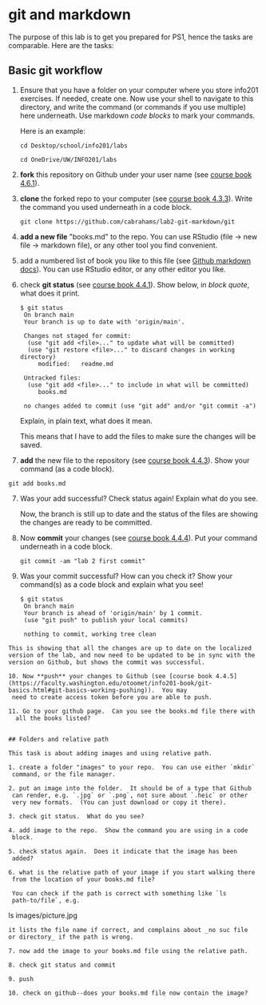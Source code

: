 # git and markdown

The purpose of this lab is to get you prepared for PS1, hence the
tasks are comparable.  Here are the tasks:

## Basic git workflow

1. Ensure that you have a folder on your computer where you store
   info201 exercises.  If needed, create one.  Now use your shell to
   navigate to this directory, and write the command (or commands if
   you use multiple) here underneath.  Use markdown _code blocks_ to
   mark your commands.
   
   Here is an example:
   ```
   cd Desktop/school/info201/labs
   ```
   ```
   cd OneDrive/UW/INFO201/labs
   ```

1. **fork** this repository on Github under your user name (see
   [course book 4.6.1](https://faculty.washington.edu/otoomet/info201-book/git-basics.html#forking-and-cloning)).

2. **clone** the forked repo to your computer (see [course
   book 4.3.3](https://faculty.washington.edu/otoomet/info201-book/git-basics.html#git-basics-getting-creating)).
   Write the command you
   used underneath in a code block.
   ```
   git clone https://github.com/cabrahams/lab2-git-markdown/git
   ```
   
   
3. **add a new file** "books.md" to the repo.  You can use RStudio
   (file -> new file -> markdown file), or any other tool you find
   convenient.
   
4. add a numbered list of book you like to this file
   (see [Github markdown
   docs](https://docs.github.com/en/get-started/writing-on-github/getting-started-with-writing-and-formatting-on-github/basic-writing-and-formatting-syntax)). 
   You can use
   RStudio editor, or any other editor you like.
   
5. check **git status** (see [course book
   4.4.1](https://faculty.washington.edu/otoomet/info201-book/git-basics.html#git-basics-situational-awareness)).
   Show below, in _block quote_, what does it print.
   ```
   $ git status
    On branch main
    Your branch is up to date with 'origin/main'.

    Changes not staged for commit:
     (use "git add <file>..." to update what will be committed)
     (use "git restore <file>..." to discard changes in working directory)
        modified:   readme.md

    Untracked files:
     (use "git add <file>..." to include in what will be committed)
        books.md

    no changes added to commit (use "git add" and/or "git commit -a")
    ```
   
   Explain, in plain text, what does it mean.
   
   This means that I have to add the files to make sure the changes will be saved.
   
6. **add** the new file to the repository (see [course book
  4.4.3](https://faculty.washington.edu/otoomet/info201-book/git-basics.html#git-basics-working-adding)).
  Show your command (as a
  code block).
  ```
  git add books.md
  ```

7. Was your add successful?  Check status again!  Explain what do you
   see.
   
  
   Now, the branch is still up to date and the status of the files are showing the changes are ready to be committed. 
   
8. Now **commit** your changes (see [course book
   4.4.4](https://faculty.washington.edu/otoomet/info201-book/git-basics.html#git-basics-working-committing)). 
   Put your command underneath in a code block.
   ```
   git commit -am "lab 2 first commit"
   ```
   
9. Was your commit successful?  How can you check it?  Show your
   command(s) as a code block and explain what you see!
   ```
   $ git status
    On branch main
    Your branch is ahead of 'origin/main' by 1 commit.
    (use "git push" to publish your local commits)

    nothing to commit, working tree clean
  ```
  This is showing that all the changes are up to date on the localized version of the lab, and now need to be updated to be in sync with the version on Github, but shows the commit was successful. 
   
10. Now **push** your changes to Github (see [course book 4.4.5](https://faculty.washington.edu/otoomet/info201-book/git-basics.html#git-basics-working-pushing)).  You may
   need to create access token before you are able to push.
   
11. Go to your github page.  Can you see the books.md file there with
    all the books listed?


## Folders and relative path

This task is about adding images and using relative path.

1. create a folder "images" to your repo.  You can use either `mkdir`
   command, or the file manager.

2. put an image into the folder.  It should be of a type that Github
   can render, e.g. `.jpg` or `.png`, not sure about `.heic` or other
   very new formats.  (You can just download or copy it there).
   
3. check git status.  What do you see?

4. add image to the repo.  Show the command you are using in a code
   block.
   
5. check status again.  Does it indicate that the image has been
   added?
   
6. what is the relative path of your image if you start walking there
   from the location of your books.md file?
   
   You can check if the path is correct with something like `ls
   path-to/file`, e.g.
   ```
   ls images/picture.jpg
   ```
   it lists the file name if correct, and complains about _no suc file
   or directory_ if the path is wrong.
   
7. now add the image to your books.md file using the relative path.

8. check git status and commit

9. push

10. check on github--does your books.md file now contain the image?

